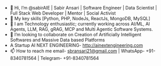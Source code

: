 - 👋 Hi, I’m @sabirAIE | Sabir Ansari | Software Engineer | Data Scientist | Full Stack Web Developer | Mentor | Social Activist
- 👀 My key skills [Python, PHP, NodeJs, ReactJs, MongoDB, MySQL]
- 🌱 I am Technology enthusiastic; currently working across AI/ML, AI Agents, LLM, RAG, gRAG, MCP and Multi Agentic Software Systems.
- 💞️ I’m looking to collaborate on Creation of Artificially Intelligent Softwares and Massive Data based Platforms
- A Startup AI NEXT ENGINEERING- http://ainextengineering.com
- 📫 How to reach me email- sbransari21@gmail.com | WhatsApp- +91-8340781564 | Telegram- +91-8340781564

<!---
sabirAIE/sabirAIE is a ✨ special ✨ repository because its `README.md` (this file) appears on your GitHub profile.
You can click the Preview link to take a look at your changes.
--->
